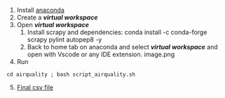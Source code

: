 1. Install [anaconda](https://www.anaconda.com/)
2. Create a ***virtual workspace***
3. Open ***virtual workspace***
    1. Install scrapy and dependencies: conda install -c conda-forge scrapy pylint autopep8 -y
    2. Back to home tab on anaconda and select ***virtual workspace*** and open with Vscode or any IDE extension.
    image.png
4. Run 
```
cd airquality ; bash script_airquality.sh
```
5. [Final csv file](airquality\csv\data.csv)